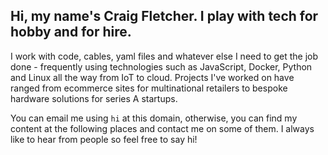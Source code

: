 ## Hi, my name's Craig Fletcher. I play with tech for hobby and for hire.

I work with code, cables, yaml files and whatever else I need to get the job done - frequently using technologies such as JavaScript, Docker, Python and Linux all the way from IoT to cloud. Projects I've worked on have ranged from ecommerce sites for multinational retailers to bespoke hardware solutions for series A startups.

You can email me using `hi` at this domain, otherwise, you can find my content at the following places and contact me on some of them. I always like to hear from people so feel free to say hi!
